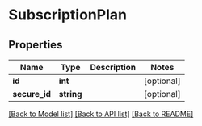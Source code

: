 # SubscriptionPlan

## Properties
Name | Type | Description | Notes
------------ | ------------- | ------------- | -------------
**id** | **int** |  | [optional] 
**secure_id** | **string** |  | [optional] 

[[Back to Model list]](../README.md#documentation-for-models) [[Back to API list]](../README.md#documentation-for-api-endpoints) [[Back to README]](../README.md)


